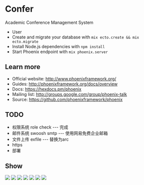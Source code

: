 # Confer

Academic Conference Management System

  * User
  * Create and migrate your database with `mix ecto.create && mix ecto.migrate`
  * Install Node.js dependencies with `npm install`
  * Start Phoenix endpoint with `mix phoenix.server`



## Learn more

  * Official website: http://www.phoenixframework.org/
  * Guides: http://phoenixframework.org/docs/overview
  * Docs: https://hexdocs.pm/phoenix
  * Mailing list: http://groups.google.com/group/phoenix-talk
  * Source: https://github.com/phoenixframework/phoenix



## TODO
  * 权限系统 role check --- 完成
  * 邮件系统 swoosh smtp --- 使用网易免费企业邮箱
  * 文件上传 exfile --- 替换为arc
  * https
  * 部署
  
## Show
![](./docs/index_page.png)
![](./docs/paper_upload.png)
![](./docs/paper_review.png)
![](./docs/backend_page.png)
![](./docs/admin_dashboard.png)
![](./docs/admin_infos.png)
![](./docs/admin_papers.png)